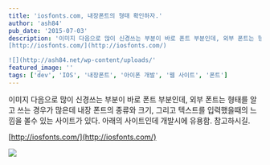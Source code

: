 ```yaml
---
title: 'iosfonts.com, 내장폰트의 형태 확인하자.'
author: 'ash84'
pub_date: '2015-07-03'
description: '이미지 다음으로 많이 신경쓰는 부분이 바로 폰트 부분인데, 외부 폰트는 형태를 알고 쓰는 경우가 많은데 내장 폰트의 종류와 크기, 그리고 텍스트를 입력했을때의 느낌을 볼수 있는 사이트가 있다. 아래의 사이트인데 개발시에 유용함. 참고하시길. 
[http://iosfonts.com/](http://iosfonts.com/)

![](http://ash84.net/wp-content/uploads/'
featured_image: ''
tags: ['dev', 'IOS', '내장폰트', '아이폰 개발', '웹 사이트', '폰트']
---
```



<span style="font-size: 11pt;">이미지 다음으로 많이 신경쓰는 부분이 바로 폰트 부분인데, 외부 폰트는 형태를 알고 쓰는 경우가 많은데 내장 폰트의 종류와 크기, 그리고 텍스트를 입력했을때의 느낌을 볼수 있는 사이트가 있다. 아래의 사이트인데 개발시에 유용함. 참고하시길. </span>

<span style="font-size: 11pt;">[http://iosfonts.com/](http://iosfonts.com/)</span>

![](http://ash84.net/wp-content/uploads/1/cfile25.uf.0306964250D2CAAB362B5B.jpg)



